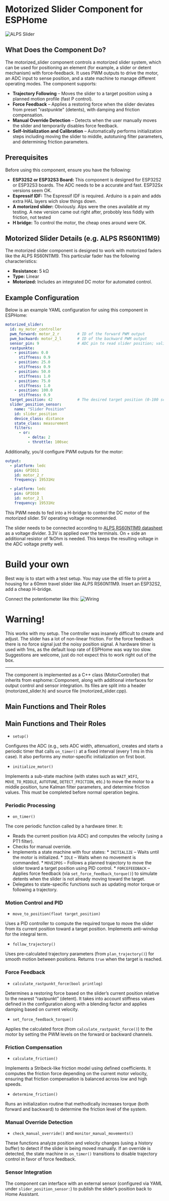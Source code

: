 # Motorized Slider Component for ESPHome

![ALPS Slider](images/alps-slider_2.jpg)

## What Does the Component Do?

The motorized_slider component controls a motorized slider system, which can be used for positioning an element (for example, a slider or detent mechanism) with force‐feedback. It uses PWM outputs to drive the motor, an ADC input to sense position, and a state machine to manage different operating modes. The component supports:

- **Trajectory Following** – Moves the slider to a target position using a planned motion profile (fast P control).
- **Force Feedback** – Applies a restoring force when the slider deviates from preset "rastpunkte" (detents), with damping and friction compensation.
- **Manual Override Detection** – Detects when the user manually moves the slider and temporarily disables force feedback.
- **Self-Initialization and Calibration** – Automatically performs initialization steps including moving the slider to middle, autotuning filter parameters, and determining friction parameters.

## Prerequisites

Before using this component, ensure you have the following:

- **ESP32S2 or ESP32S3 Board:** This component is designed for ESP32S2 or ESP32S3 boards. The ADC needs to be a accurate and fast. ESP32Sx versions seem OK.
- **Espressif IDF:** The Espressif IDF is required. Arduino is a pain and adds extra HAL layers wich slow things down.
- **A motorized slider:** Obviously. Alps were the ones available at my testing. A new version came out right after, probobly less fiddly with friction, not tested
- **H bridge:** To control the motor, the cheap ones around were OK.

## Motorized Slider Details (e.g. ALPS RS60N11M9)

The motorized slider component is designed to work with motorized faders like the ALPS RS60N11M9. This particular fader has the following characteristics:

- **Resistance:** 5 kΩ
- **Type:** Linear
- **Motorized:** Includes an integrated DC motor for automated control.

## Example Configuration

Below is an example YAML configuration for using this component in ESPHome:

```yaml
motorized_slider:
  id: my_motor_controller
  pwm_forward: motor_2_r        # ID of the forward PWM output
  pwm_backward: motor_2_l       # ID of the backward PWM output
  sensor_pin: 9                 # ADC pin to read slider position; validated via a custom ADC PIN validator
  rastpunkte:
    - position: 0.0
      stiffness: 0.9
    - position: 25.0
      stiffness: 0.9
    - position: 50.0  
      stiffness: 1.0
    - position: 75.0
      stiffness: 1.0
    - position: 100.0
      stiffness: 0.9
  target_position: 42           # The desired target position (0-100 scale)
  slider_position_sensor:
    name: "Slider Position"
    id: slider_position
    device_class: distance
    state_class: measurement
    filters:
      - or: 
          - delta: 2
          - throttle: 100sec
```
Additionally, you’d configure PWM outputs for the motor:
```yaml
output:
  - platform: ledc
    pin: GPIO11
    id: motor_2_r
    frequency: 19531Hz

  - platform: ledc
    pin: GPIO10
    id: motor_2_l
    frequency: 19531Hz
```

This PWM needs to fed into a H-bridge to control the DC motor of the motorized slider. 5V operating voltage recommended.

The slider needs to be connected according to [ALPS RS60N11M9 datasheet](https://tech.alpsalpine.com/e/products/detail/RS60N11M9A0E/) as a voltage divider.
3.3V is applied over the terminals. On + side an additional resistor of 1kOhm is needed. This keeps the resulting voltage in the ADC voltage pretty well.

# Build your own

Best way is to start with a test setup. You may use the stl file to print a housing for a 60mm travel slider like ALPS RS60N11M9. Insert an ESP32S2, add a cheap H-bridge.

Connect the potentiometer like this:
![Wiring](images/slider-pot-wiring.png)


# Warning! 

This works with my setup. The controller was insanely difficult to create and adjust. The slider has a lot of non-linear friction. For the force feedback there is no force signal just the noisy position signal. A hardware timer is used with 1ms, as the default loop rate of ESPHome was way too slow.
Suggestions are welcome, just do not expect this to work right out of the box.


---

The component is implemented as a C++ class (MotorController) that inherits from esphome::Component, along with additional interfaces for output control and sensor integration. Its files are split into a header (motorized_slider.h) and source file (motorized_slider.cpp).

## Main Functions and Their Roles

## Main Functions and Their Roles

*   `setup()`

  Configures the ADC (e.g., sets ADC width, attenuation), creates and starts a periodic timer that calls `on_timer()` at a fixed interval (every 1 ms in this case). It also performs any motor-specific initialization on first boot.
*   `initialize_motor()`

  Implements a sub-state machine (with states such as `WAIT_WIFI`, `MOVE_TO_MIDDLE`, `AUTOTUNE`, `DETECT_FRICTION`, etc.) to move the motor to a middle position, tune Kalman filter parameters, and determine friction values. This must be completed before normal operation begins.

### Periodic Processing

*   `on_timer()`

  The core periodic function called by a hardware timer. It:

  *   Reads the current position (via ADC) and computes the velocity (using a PT1 filter).
  *   Checks for manual override.
  *   Implements a state machine with four states:
    *   `INITIALIZE` – Waits until the motor is initialized.
    *   `IDLE` – Waits when no movement is commanded.
    *   `MOVE2POS` – Follows a planned trajectory to move the slider toward a target position using PID control.
    *   `FORCEFEEDBACK` – Applies force feedback (via `set_force_feedback_torque()`) to simulate detents when the slider is not already moving toward the target.
  *   Delegates to state-specific functions such as updating motor torque or following a trajectory.

### Motion Control and PID

*   `move_to_position(float target_position)`

  Uses a PID controller to compute the required torque to move the slider from its current position toward a target position. Implements anti-windup for the integral term.
*   `follow_trajectory()`

  Uses pre-calculated trajectory parameters (from `plan_trajectory()`) for smooth motion between positions. Returns `true` when the target is reached.

### Force Feedback

*   `calculate_rastpunkt_force(bool printlog)`

  Determines a restoring force based on the slider’s current position relative to the nearest “rastpunkt” (detent). It takes into account stiffness values defined in the configuration along with a blending factor and applies damping based on current velocity.
*   `set_force_feedback_torque()`

  Applies the calculated force (from `calculate_rastpunkt_force()`) to the motor by setting the PWM levels on the forward or backward channels.

### Friction Compensation

*   `calculate_friction()`

  Implements a Stribeck-like friction model using defined coefficients. It computes the friction force depending on the current motor velocity, ensuring that friction compensation is balanced across low and high speeds.
*   `determine_friction()`

  Runs an initialization routine that methodically increases torque (both forward and backward) to determine the friction level of the system.

### Manual Override Detection

*   `check_manual_override()` and `monitor_manual_movements()`

  These functions analyze position and velocity changes (using a history buffer) to detect if the slider is being moved manually. If an override is detected, the state machine in `on_timer()` transitions to disable trajectory control in favor of force feedback.

### Sensor Integration

The component can interface with an external sensor (configured via YAML under `slider_position_sensor:`) to publish the slider’s position back to Home Assistant.

